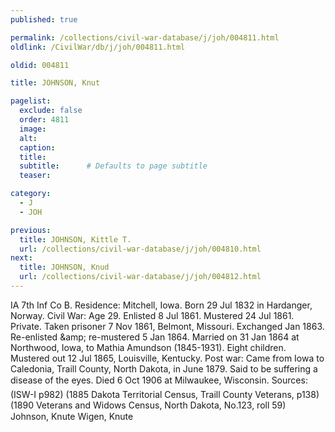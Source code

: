 ```yaml
---
published: true

permalink: /collections/civil-war-database/j/joh/004811.html
oldlink: /CivilWar/db/j/joh/004811.html

oldid: 004811

title: JOHNSON, Knut

pagelist:
  exclude: false
  order: 4811
  image: 
  alt:
  caption:
  title:
  subtitle:      # Defaults to page subtitle
  teaser:

category: 
  - J 
  - JOH

previous:
  title: JOHNSON, Kittle T.
  url: /collections/civil-war-database/j/joh/004810.html  
next:
  title: JOHNSON, Knud
  url: /collections/civil-war-database/j/joh/004812.html   
---
```

IA 7th Inf Co B. Residence: Mitchell, Iowa. Born 29 Jul 1832 in Hardanger, Norway. Civil War: Age 29. Enlisted 8 Jul 1861. Mustered 24 Jul 1861. Private. Taken prisoner 7 Nov 1861, Belmont, Missouri. Exchanged Jan 1863. Re-enlisted &amp;amp; re-mustered 5 Jan 1864. Married on 31 Jan 1864 at Northwood, Iowa, to Mathia Amundson (1845-1931). Eight children. Mustered out 12 Jul 1865, Louisville, Kentucky. Post war: Came from Iowa to Caledonia, Traill County, North Dakota, in June 1879. Said to be suffering a &#147;disease of the eyes&#148;. Died 6 Oct 1906 at Milwaukee, Wisconsin. Sources: (ISW-I p982) (1885 Dakota Territorial Census, Traill County Veterans, p138) (1890 Veterans and Widows Census, North Dakota, No.123, roll 59) &#147;Johnson, Knute&#148; &#147;Wigen, Knute&#148;